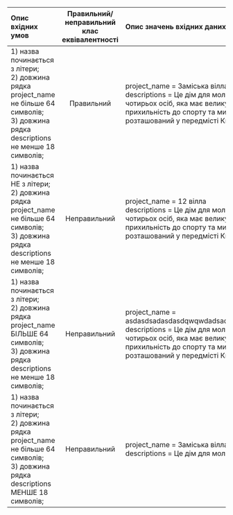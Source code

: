 |Опис вхідних умов|Правильний/неправильний <br> клас еквівалентності|Опис значень вхідних даних|
|:-|:-:|:-|
|1) назва починається з літери; <br>2) довжина рядка project_name не більше 64 символів; <br>3) довжина рядка descriptions не менше 18 символів; |Правильний|project_name = Заміська вілла <br> descriptions = Це дім для молодої сім’ї з чотирьох осіб, яка має велику прихильність до спорту та мистецтва, розташований у передмісті Києва.|
|1) назва починається НЕ з літери; <br>2) довжина рядка project_name не більше 64 символів; <br>3) довжина рядка descriptions не менше 18 символів; |Неправильний|project_name = 12 вілла <br> descriptions = Це дім для молодої сім’ї з чотирьох осіб, яка має велику прихильність до спорту та мистецтва, розташований у передмісті Києва.|
|1) назва починається з літери; <br>2) довжина рядка project_name БІЛЬШЕ 64 символів; <br>3) довжина рядка descriptions не менше 18 символів; |Неправильний|project_name = asdasdsadasdasdqwqwdadsadqweasdqwe <br> descriptions = Це дім для молодої сім’ї з чотирьох осіб, яка має велику прихильність до спорту та мистецтва, розташований у передмісті Києва.|
|1) назва починається з літери; <br>2) довжина рядка project_name не більше 64 символів; <br>3) довжина рядка descriptions МЕНШЕ 18 символів; |Неправильний|project_name = Заміська вілла <br> descriptions = Це дім для молодої сім’ї.|
